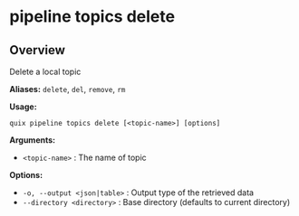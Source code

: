 # pipeline topics delete

## Overview

Delete a local topic

**Aliases:** `delete`, `del`, `remove`, `rm`

**Usage:**

```
quix pipeline topics delete [<topic-name>] [options]
```

**Arguments:**

- `<topic-name>` : The name of topic

**Options:**

- `-o, --output <json|table>` : Output type of the retrieved data
- `--directory <directory>` : Base directory (defaults to current directory)

